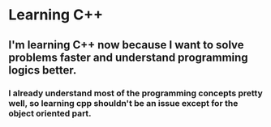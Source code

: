 # Learning C++
## I'm learning C++ now because I want to solve problems faster and understand programming logics better.
### I already understand most of the programming concepts pretty well, so learning cpp shouldn't be an issue except for the object oriented part.
